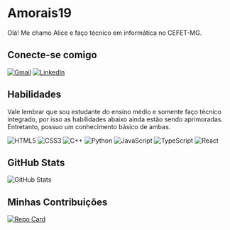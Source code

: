# Amorais19

Olá! Me chamo Alice e faço técnico em informática no CEFET-MG.

## Conecte-se comigo

[![Gmail](https://img.shields.io/badge/-Gmail-3F8A9B?style=for-the-badge&logo=gmail&logoColor=FFF)](mailto:aliceparttrab@gmail.com)
[![LinkedIn](https://img.shields.io/badge/LinkedIn-3F8A9B?style=for-the-badge&logo=linkedin&logoColor=FFF)](https://www.linkedin.com/in/alice-de-morais-53a226293/)

## Habilidades

Vale lembrar que sou estudante do ensino médio e somente faço técnico integrado, por isso as habilidades abaixo ainda estão sendo aprimoradas. Entretanto, possuo um conhecimento básico de ambas.

![HTML5](https://img.shields.io/badge/HTML5-3F8A9B?style=for-the-badge&logo=html5&logoColor=FFF)
![CSS3](https://img.shields.io/badge/CSS3-3F8A9B?style=for-the-badge&logo=css3&logoColor=FFF)
![C++](https://img.shields.io/badge/C%2B%2B-3F8A9B?style=for-the-badge&logo=c%2B%2B&logoColor=FFF)
![Python](https://img.shields.io/badge/Python-3F8A9B?style=for-the-badge&logo=python&logoColor=FFF)
![JavaScript](https://img.shields.io/badge/JavaScript-3F8A9B?style=for-the-badge&logo=javascript&logoColor=FFF)
![TypeScript](https://img.shields.io/badge/TypeScript-3F8A9B?style=for-the-badge&logo=typescript&logoColor=FFF)
![React](https://img.shields.io/badge/React-3F8A9B?style=for-the-badge&logo=react&logoColor=FFF)

## GitHub Stats

![GitHub Stats](https://github-readme-stats.vercel.app/api?username=Amorais19&theme=transparent&bg_color=3F8A9B&border_color=30A3DC&show_icons=true&icon_color=FFF&title_color=FFF&text_color=FFF&hide=stars)

## Minhas Contribuições

[![Repo Card](https://github-readme-stats.vercel.app/api/pin/?username=Amorais19&repo=DIO.me_OpenSource&bg_color=3F8A9B&border_color=FFF&show_icons=true&icon_color=FFF&title_color=FFF&text_color=FFF)](https://github.com/Amorais19/DIO.me_OpenSource)